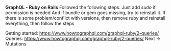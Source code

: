 **GraphQL - Ruby on Rails**
Followed the following steps.
Just add *sudo* if permission is needed
And if bundle or gem goes missing, try to reinstall it.
If there is some problem/conflict with versions, then remove ruby and reinstall everything, then follow the steps

Getting started: https://www.howtographql.com/graphql-ruby/2-queries/
Queries: https://www.howtographql.com/graphql-ruby/2-queries/
Next -> Mutations

